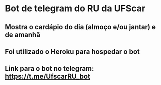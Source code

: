 # Bot de telegram do RU da UFScar
## Mostra o cardápio do dia (almoço e/ou jantar) e de amanhã
## Foi utilizado o Heroku para hospedar o bot
## Link para o bot no telegram: https://t.me/UfscarRU_bot
